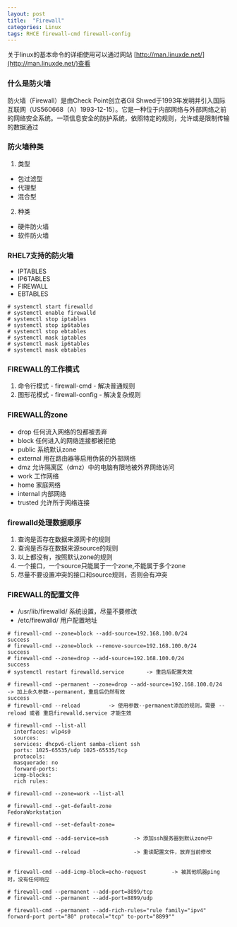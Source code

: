 ```yaml
---
layout: post
title:  "Firewall"
categories: Linux
tags: RHCE firewall-cmd firewall-config
---
```


关于linux的基本命令的详细使用可以通过网站 [http://man.linuxde.net/](http://man.linuxde.net/)查看


### 什么是防火墙

防火墙（Firewall）是由Check Point创立者Gil Shwed于1993年发明并引入国际互联网（US560668（A）1993-12-15）。它是一种位于内部网络与外部网络之前的网络安全系统。一项信息安全的防护系统，依照特定的规则，允许或是限制传输的数据通过

### 防火墙种类

1. 类型

*    包过滤型
*    代理型
*    混合型

2. 种类

*    硬件防火墙
*    软件防火墙

### RHEL7支持的防火墙

*    IPTABLES
*    IP6TABLES
*    FIREWALL
*    EBTABLES

```
# systemctl start firewalld
# systemctl enable firewalld
# systemctl stop iptables
# systemctl stop ip6tables
# systemctl stop ebtables
# systemctl mask iptables
# systemctl mask ip6tables
# systemctl mask ebtables
```

### FIREWALL的工作模式

1. 命令行模式 - firewall-cmd - 解决普通规则
2. 图形花模式 - firewall-config - 解决复杂规则

### FIREWALL的zone

*    drop       任何流入网络的包都被丢弃
*    block      任何进入的网络连接都被拒绝
*    public     系统默认zone
*    external   用在路由器等启用伪装的外部网络
*    dmz        允许隔离区（dmz）中的电脑有限地被外界网络访问
*    work       工作网络
*    home       家庭网络
*    internal   内部网络
*    trusted    允许所于网络连接

### firewalld处理数据顺序

1. 查询是否存在数据来源网卡的规则
2. 查询是否存在数据来源source的规则
3. 以上都没有，按照默认zone的规则
4. 一个接口，一个source只能属于一个zone,不能属于多个zone
5. 尽量不要设置冲突的接口和source规则，否则会有冲突

### FIREWALL的配置文件

*    /usr/lib/firewalld/    系统设置，尽量不要修改
*    /etc/firewalld/        用户配置地址

```
# firewall-cmd --zone=block --add-source=192.168.100.0/24
success
# firewall-cmd --zone=block --remove-source=192.168.100.0/24
success
# firewall-cmd --zone=drop --add-source=192.168.100.0/24
success
# systemctl restart firewalld.service       -> 重启后配置失效

# firewall-cmd --permanent --zone=drop --add-source=192.168.100.0/24    -> 加上永久参数--permanent，重启后仍然有效
success
# firewall-cmd --reload         -> 使用参数--permanent添加的规则，需要 --reload 或者 重启firewalld.service 才能生效

# firewall-cmd --list-all
  interfaces: wlp4s0
  sources: 
  services: dhcpv6-client samba-client ssh
  ports: 1025-65535/udp 1025-65535/tcp
  protocols: 
  masquerade: no
  forward-ports: 
  icmp-blocks: 
  rich rules: 
  
# firewall-cmd --zone=work --list-all

# firewall-cmd --get-default-zone 
FedoraWorkstation

# firewall-cmd --set-default-zone=

# firewall-cmd --add-service=ssh        -> 添加ssh服务器到默认zone中

# firewall-cmd --reload                 -> 重读配置文件，放弃当前修改


# firewall-cmd --add-icmp-block=echo-request        -> 被其他机器ping时，没有任何响应

# firewall-cmd --permanent --add-port=8899/tcp
# firewall-cmd --permanent --add-port=8899/udp

# firewall-cmd --permanent --add-rich-rules="rule family="ipv4" forward-port port="80" protocal="tcp" to-port="8899""

```
